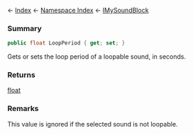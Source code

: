 ← [Index](Api-Index) ← [Namespace Index](Namespace-Index) ← [IMySoundBlock](SpaceEngineers.Game.ModAPI.Ingame.IMySoundBlock)

### Summary

```csharp
public float LoopPeriod { get; set; }
```

Gets or sets the loop period of a loopable sound, in seconds.

### Returns

[float](https://docs.microsoft.com/en-us/dotnet/api/system.single?view=netframework-4.6)

### Remarks

This value is ignored if the selected sound is not loopable.

